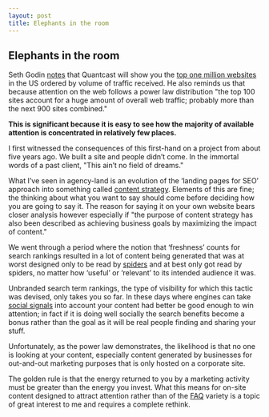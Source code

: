```yaml
---
layout: post
title: Elephants in the room
---
```


## Elephants in the room

Seth Godin [notes](http://sethgodin.typepad.com/seths_blog/2011/11/the-largest-independent-content-sites.html) that Quantcast will show you the [top one million websites](http://www.quantcast.com/top-sites) in the US ordered by volume of traffic received. He also reminds us that because attention on the web follows a power law distribution "the top 100 sites account for a huge amount of overall web traffic; probably more than the next 900 sites combined."

__This is significant because it is easy to see how the majority of available attention is concentrated in relatively few places.__

I first witnessed the consequences of this first-hand on a project from about five years ago. We built a site and people didn’t come. In the immortal words of a past client, "This ain’t no field of dreams."

What I’ve seen in agency-land is an evolution of the ‘landing pages for SEO’ approach into something called [content strategy](http://en.wikipedia.org/wiki/Content_strategy). Elements of this are fine; the thinking about what you want to say should come before deciding how you are going to say it. The reason for saying it on your own website bears closer analysis however especially if "the purpose of content strategy has also been described as achieving business goals by maximizing the impact of content."

We went through a period where the notion that ‘freshness’ counts for search rankings resulted in a lot of content being generated that was at worst designed only to be read by [spiders](http://en.wikipedia.org/wiki/Web_crawler) and at best only got read by spiders, no matter how ‘useful’ or ‘relevant’ to its intended audience it was.

Unbranded search term rankings, the type of visibility for which this tactic was devised, only takes you so far. In these days where engines can take [social signals](http://searchengineland.com/what-social-signals-do-google-bing-really-count-55389) into account your content had better be good enough to win attention; in fact if it is doing well socially the search benefits become a bonus rather than the goal as it will be real people finding and sharing your stuff. 

Unfortunately, as the power law demonstrates, the likelihood is that no one is looking at your content, especially content generated by businesses for out-and-out marketing purposes that is only hosted on a corporate site.

The golden rule is that the energy returned to you by a marketing activity must be greater than the energy you invest. What this means for on-site content designed to attract attention rather than of the [FAQ](http://en.wiktionary.org/wiki/Faq) variety is a topic of great interest to me and requires a complete rethink.